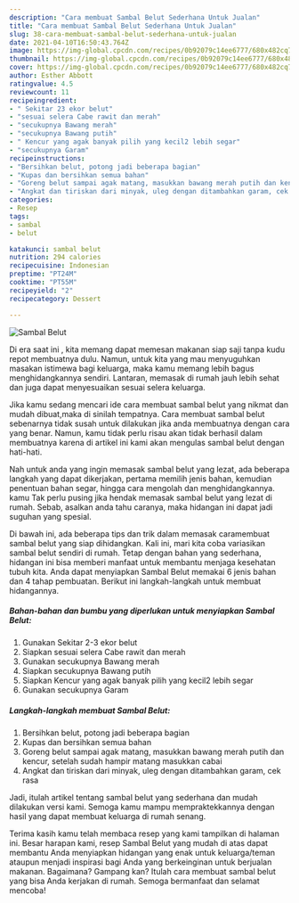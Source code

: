 ```yaml
---
description: "Cara membuat Sambal Belut Sederhana Untuk Jualan"
title: "Cara membuat Sambal Belut Sederhana Untuk Jualan"
slug: 38-cara-membuat-sambal-belut-sederhana-untuk-jualan
date: 2021-04-10T16:50:43.764Z
image: https://img-global.cpcdn.com/recipes/0b92079c14ee6777/680x482cq70/sambal-belut-foto-resep-utama.jpg
thumbnail: https://img-global.cpcdn.com/recipes/0b92079c14ee6777/680x482cq70/sambal-belut-foto-resep-utama.jpg
cover: https://img-global.cpcdn.com/recipes/0b92079c14ee6777/680x482cq70/sambal-belut-foto-resep-utama.jpg
author: Esther Abbott
ratingvalue: 4.5
reviewcount: 11
recipeingredient:
- " Sekitar 23 ekor belut"
- "sesuai selera Cabe rawit dan merah"
- "secukupnya Bawang merah"
- "secukupnya Bawang putih"
- " Kencur yang agak banyak pilih yang kecil2 lebih segar"
- "secukupnya Garam"
recipeinstructions:
- "Bersihkan belut, potong jadi beberapa bagian"
- "Kupas dan bersihkan semua bahan"
- "Goreng belut sampai agak matang, masukkan bawang merah putih dan kencur, setelah sudah hampir matang masukkan cabai"
- "Angkat dan tiriskan dari minyak, uleg dengan ditambahkan garam, cek rasa"
categories:
- Resep
tags:
- sambal
- belut

katakunci: sambal belut 
nutrition: 294 calories
recipecuisine: Indonesian
preptime: "PT24M"
cooktime: "PT55M"
recipeyield: "2"
recipecategory: Dessert

---
```



![Sambal Belut](https://img-global.cpcdn.com/recipes/0b92079c14ee6777/680x482cq70/sambal-belut-foto-resep-utama.jpg)

Di era  saat ini , kita memang dapat memesan makanan siap saji tanpa kudu repot membuatnya dulu. Namun, untuk kita yang mau menyuguhkan masakan istimewa bagi keluarga, maka kamu memang lebih bagus menghidangkannya sendiri. Lantaran, memasak di rumah jauh lebih sehat dan juga dapat menyesuaikan sesuai selera keluarga.

Jika kamu sedang mencari ide cara membuat sambal belut yang nikmat dan mudah dibuat,maka di sinilah tempatnya. Cara membuat sambal belut  sebenarnya tidak susah untuk dilakukan jika anda membuatnya dengan cara yang benar. Namun, kamu tidak perlu risau akan tidak berhasil dalam membuatnya 
karena di artikel ini kami akan mengulas sambal belut dengan hati-hati.  



Nah untuk anda yang ingin memasak sambal belut yang lezat, ada beberapa langkah yang dapat dikerjakan, pertama memilih jenis bahan, kemudian penentuan bahan segar, hingga cara mengolah dan menghidangkannya. kamu Tak perlu pusing jika hendak memasak sambal belut yang lezat di rumah. Sebab, asalkan anda  tahu caranya, maka hidangan ini dapat jadi suguhan yang spesial.

Di bawah ini, ada beberapa tips dan trik dalam memasak caramembuat sambal belut yang siap dihidangkan. Kali ini, mari kita coba variasikan sambal belut sendiri di rumah. Tetap dengan bahan yang sederhana, hidangan ini bisa memberi manfaat untuk membantu menjaga kesehatan tubuh kita. Anda dapat menyiapkan Sambal Belut memakai 6 jenis bahan dan 4 tahap pembuatan. Berikut ini langkah-langkah untuk membuat hidangannya.

<!--inarticleads1-->

##### Bahan-bahan dan bumbu yang diperlukan untuk menyiapkan Sambal Belut:

1. Gunakan  Sekitar 2-3 ekor belut
1. Siapkan sesuai selera Cabe rawit dan merah
1. Gunakan secukupnya Bawang merah
1. Siapkan secukupnya Bawang putih
1. Siapkan  Kencur yang agak banyak pilih yang kecil2 lebih segar
1. Gunakan secukupnya Garam




<!--inarticleads2-->

##### Langkah-langkah membuat Sambal Belut:

1. Bersihkan belut, potong jadi beberapa bagian
1. Kupas dan bersihkan semua bahan
1. Goreng belut sampai agak matang, masukkan bawang merah putih dan kencur, setelah sudah hampir matang masukkan cabai
1. Angkat dan tiriskan dari minyak, uleg dengan ditambahkan garam, cek rasa




Jadi, itulah artikel tentang  sambal belut  yang sederhana dan mudah dilakukan versi kami. Semoga kamu mampu mempraktekkannya dengan hasil yang dapat membuat keluarga di rumah senang. 

Terima kasih kamu telah membaca resep yang kami tampilkan di halaman ini. Besar harapan kami, resep  Sambal Belut yang mudah di atas dapat membantu Anda menyiapkan hidangan yang enak untuk keluarga/teman ataupun menjadi inspirasi bagi Anda yang berkeinginan untuk berjualan makanan. Bagaimana? Gampang kan? Itulah cara membuat sambal belut yang bisa Anda kerjakan di rumah. Semoga bermanfaat dan selamat mencoba!

